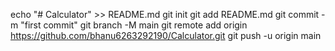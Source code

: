 echo "# Calculator" >> README.md
git init
git add README.md
git commit -m "first commit"
git branch -M main
git remote add origin https://github.com/bhanu6263292190/Calculator.git
git push -u origin main
